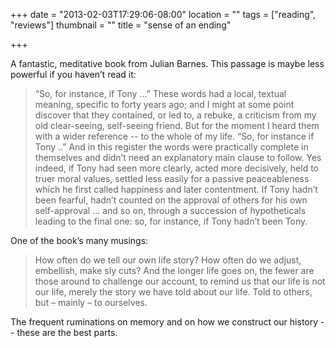 +++
date = "2013-02-03T17:29:06-08:00"
location = ""
tags = ["reading", "reviews"]
thumbnail = ""
title = "sense of an ending"

+++

A fantastic, meditative book from Julian Barnes.
This passage is maybe less powerful if you haven’t read it:

> “So, for instance, if Tony ...” These words had a local, textual meaning, specific to forty years ago;
and I might at some point discover that they contained, or led to, a rebuke,
a criticism from my old clear-seeing, self-seeing friend.
But for the moment I heard them with a wider reference -- to the whole of my life.
“So, for instance if Tony ..”
And in this register the words were practically complete in themselves
and didn’t need an explanatory main clause to follow.
Yes indeed, if Tony had seen more clearly, acted more decisively, held to truer moral values,
settled less easily for a passive peaceableness which he first called happiness and later contentment.
If Tony hadn’t been fearful, hadn’t counted on the approval of others for his own self-approval ...
and so on, through a succession of hypotheticals leading to the final one: so, for instance, if Tony hadn’t been Tony.

One of the book’s many musings:

> How often do we tell our own life story? How often do we adjust, embellish, make sly cuts?
And the longer life goes on, the fewer are those around to challenge our account,
to remind us that our life is not our life, merely the story we have told about our life.
Told to others, but – mainly – to ourselves.

The frequent ruminations on memory and on how we construct our history -- these are the best parts.
